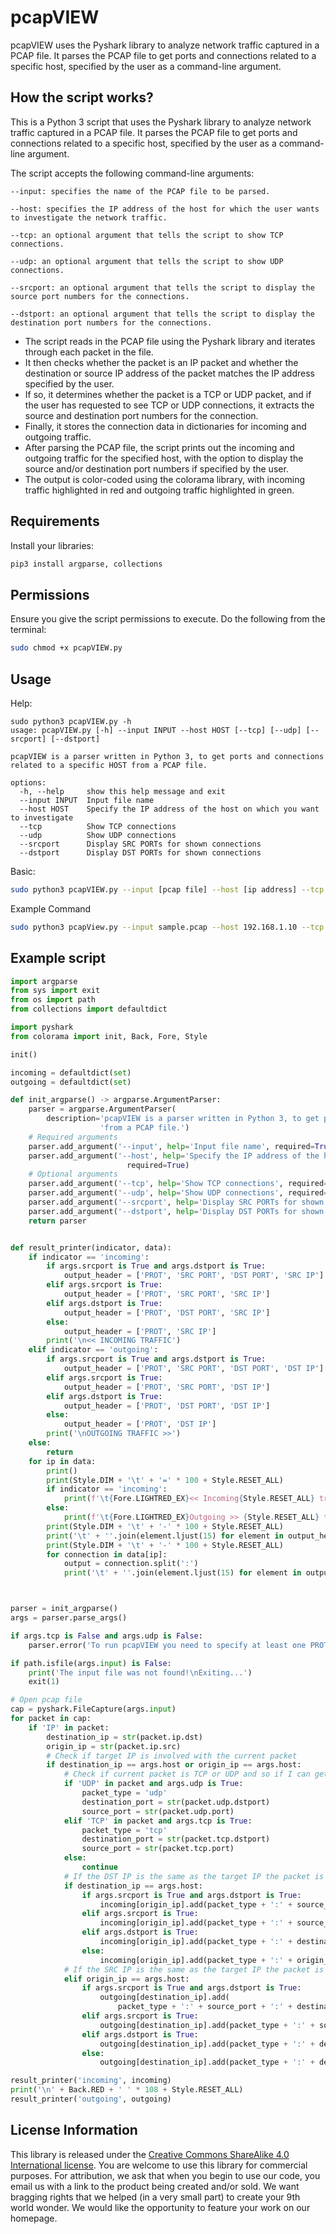 # pcapVIEW
pcapVIEW uses the Pyshark library to analyze network traffic captured in a PCAP file. It parses the PCAP file to get ports and connections related to a specific host, specified by the user as a command-line argument.

## How the script works?

This is a Python 3 script that uses the Pyshark library to analyze network traffic captured in a PCAP file.
It parses the PCAP file to get ports and connections related to a specific host, specified by the user as a command-line argument.

The script accepts the following command-line arguments:
```
--input: specifies the name of the PCAP file to be parsed.

--host: specifies the IP address of the host for which the user wants to investigate the network traffic.

--tcp: an optional argument that tells the script to show TCP connections.

--udp: an optional argument that tells the script to show UDP connections.

--srcport: an optional argument that tells the script to display the source port numbers for the connections.

--dstport: an optional argument that tells the script to display the destination port numbers for the connections.
```

- The script reads in the PCAP file using the Pyshark library and iterates through each packet in the file.
- It then checks whether the packet is an IP packet and whether the destination or source IP address of the packet matches the IP address specified by the user.
- If so, it determines whether the packet is a TCP or UDP packet, and if the user has requested to see TCP or UDP connections, it extracts the source and destination port numbers for the connection.
- Finally, it stores the connection data in dictionaries for incoming and outgoing traffic.
- After parsing the PCAP file, the script prints out the incoming and outgoing traffic for the specified host, with the option to display the source and/or destination port numbers if specified by the user.
- The output is color-coded using the colorama library, with incoming traffic highlighted in red and outgoing traffic highlighted in green.


## Requirements

Install your libraries:
```bash
pip3 install argparse, collections
```

## Permissions

Ensure you give the script permissions to execute. Do the following from the terminal:
```bash
sudo chmod +x pcapVIEW.py
```

## Usage

Help:
```
sudo python3 pcapVIEW.py -h
usage: pcapVIEW.py [-h] --input INPUT --host HOST [--tcp] [--udp] [--srcport] [--dstport]

pcapVIEW is a parser written in Python 3, to get ports and connections related to a specific HOST from a PCAP file.

options:
  -h, --help     show this help message and exit
  --input INPUT  Input file name
  --host HOST    Specify the IP address of the host on which you want to investigate
  --tcp          Show TCP connections
  --udp          Show UDP connections
  --srcport      Display SRC PORTs for shown connections
  --dstport      Display DST PORTs for shown connections
```

Basic:
```bash
sudo python3 pcapVIEW.py --input [pcap file] --host [ip address] --tcp --udp --srcport --dstport
```

Example Command
```bash
sudo python3 pcapView.py --input sample.pcap --host 192.168.1.10 --tcp --udp --srcport --dstport
```


## Example script
```python
import argparse
from sys import exit
from os import path
from collections import defaultdict

import pyshark
from colorama import init, Back, Fore, Style

init()

incoming = defaultdict(set)
outgoing = defaultdict(set)

def init_argparse() -> argparse.ArgumentParser:
    parser = argparse.ArgumentParser(
        description='pcapVIEW is a parser written in Python 3, to get ports and connections related to a specific HOST '
                    'from a PCAP file.')
    # Required arguments
    parser.add_argument('--input', help='Input file name', required=True)
    parser.add_argument('--host', help='Specify the IP address of the host on which you want to investigate',
                          required=True)
    # Optional arguments
    parser.add_argument('--tcp', help='Show TCP connections', required=False, action='store_true')
    parser.add_argument('--udp', help='Show UDP connections', required=False, action='store_true')
    parser.add_argument('--srcport', help='Display SRC PORTs for shown connections', required=False, action='store_true')
    parser.add_argument('--dstport', help='Display DST PORTs for shown connections', required=False, action='store_true')
    return parser


def result_printer(indicator, data):
    if indicator == 'incoming':
        if args.srcport is True and args.dstport is True:
            output_header = ['PROT', 'SRC PORT', 'DST PORT', 'SRC IP']
        elif args.srcport is True:
            output_header = ['PROT', 'SRC PORT', 'SRC IP']
        elif args.dstport is True:
            output_header = ['PROT', 'DST PORT', 'SRC IP']
        else:
            output_header = ['PROT', 'SRC IP']
        print('\n<< INCOMING TRAFFIC')
    elif indicator == 'outgoing':
        if args.srcport is True and args.dstport is True:
            output_header = ['PROT', 'SRC PORT', 'DST PORT', 'DST IP']
        elif args.srcport is True:
            output_header = ['PROT', 'SRC PORT', 'DST IP']
        elif args.dstport is True:
            output_header = ['PROT', 'DST PORT', 'DST IP']
        else:
            output_header = ['PROT', 'DST IP']
        print('\nOUTGOING TRAFFIC >>')
    else:
        return
    for ip in data:
        print()
        print(Style.DIM + '\t' + '=' * 100 + Style.RESET_ALL)
        if indicator == 'incoming':
            print(f'\t{Fore.LIGHTRED_EX}<< Incoming{Style.RESET_ALL} traffic from IP: {Fore.LIGHTGREEN_EX}{ip}{Style.RESET_ALL}')
        else:
            print(f'\t{Fore.LIGHTRED_EX}Outgoing >> {Style.RESET_ALL} traffic to IP: {Fore.LIGHTGREEN_EX}{ip}{Style.RESET_ALL}')
        print(Style.DIM + '\t' + '-' * 100 + Style.RESET_ALL)
        print('\t' + ''.join(element.ljust(15) for element in output_header))
        print(Style.DIM + '\t' + '-' * 100 + Style.RESET_ALL)
        for connection in data[ip]:
            output = connection.split(':')
            print('\t' + ''.join(element.ljust(15) for element in output))



parser = init_argparse()
args = parser.parse_args()

if args.tcp is False and args.udp is False:
    parser.error('To run pcapVIEW you need to specify at least one PROT!')

if path.isfile(args.input) is False:
    print('The input file was not found!\nExiting...')
    exit(1)

# Open pcap file
cap = pyshark.FileCapture(args.input)
for packet in cap:
    if 'IP' in packet:
        destination_ip = str(packet.ip.dst)
        origin_ip = str(packet.ip.src)
        # Check if target IP is involved with the current packet
        if destination_ip == args.host or origin_ip == args.host:
            # Check if current packet is TCP or UDP and so if I can get PORT's data from it
            if 'UDP' in packet and args.udp is True:
                packet_type = 'udp'
                destination_port = str(packet.udp.dstport)
                source_port = str(packet.udp.port)
            elif 'TCP' in packet and args.tcp is True:
                packet_type = 'tcp'
                destination_port = str(packet.tcp.dstport)
                source_port = str(packet.tcp.port)
            else:
                continue
            # If the DST IP is the same as the target IP the packet is INCOMING to the target
            if destination_ip == args.host:
                if args.srcport is True and args.dstport is True:
                    incoming[origin_ip].add(packet_type + ':' + source_port + ':' + destination_port + ':' + origin_ip)
                elif args.srcport is True:
                    incoming[origin_ip].add(packet_type + ':' + source_port + ':' + origin_ip)
                elif args.dstport is True:
                    incoming[origin_ip].add(packet_type + ':' + destination_port + ':' + origin_ip)
                else:
                    incoming[origin_ip].add(packet_type + ':' + origin_ip)
            # If the SRC IP is the same as the target IP the packet is OUTGOING from the target
            elif origin_ip == args.host:
                if args.srcport is True and args.dstport is True:
                    outgoing[destination_ip].add(
                        packet_type + ':' + source_port + ':' + destination_port + ':' + destination_ip)
                elif args.srcport is True:
                    outgoing[destination_ip].add(packet_type + ':' + source_port + ':' + destination_ip)
                elif args.dstport is True:
                    outgoing[destination_ip].add(packet_type + ':' + destination_port + ':' + destination_ip)
                else:
                    outgoing[destination_ip].add(packet_type + ':' + destination_ip)

result_printer('incoming', incoming)
print('\n' + Back.RED + ' ' * 108 + Style.RESET_ALL)
result_printer('outgoing', outgoing)
```

## License Information

This library is released under the [Creative Commons ShareAlike 4.0 International license](https://creativecommons.org/licenses/by-sa/4.0/). You are welcome to use this library for commercial purposes. For attribution, we ask that when you begin to use our code, you email us with a link to the product being created and/or sold. We want bragging rights that we helped (in a very small part) to create your 9th world wonder. We would like the opportunity to feature your work on our homepage.
